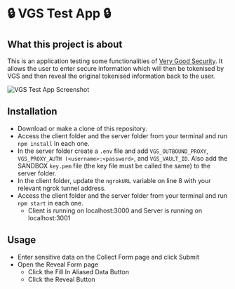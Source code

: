 # 🔒 VGS Test App 🔒


## What this project is about

This is an application testing some functionalities of [Very Good Security](https://www.verygoodsecurity.com/). It allows the user to enter secure information which will then be tokenised by VGS and then reveal the original tokenised information back to the user.

<img src='https://github.com/charlescallaghan/DogsList/blob/master/VGS%20Test%20App.gif?raw=true' alt='VGS Test App Screenshot'/>

## Installation

- Download or make a clone of this repository.
- Access the client folder and the server folder from your terminal and run ```npm install``` in each one.
- In the server folder create a ```.env``` file and add ```VGS_OUTBOUND_PROXY```, ```VGS_PROXY_AUTH (<username>:<password>```, and ```VGS_VAULT_ID```. Also add the SANDBOX ```key.pem``` file (the key file must be called the same) to the server folder.
- In the client folder, update the ```ngrokURL``` variable on line 8 with your relevant ngrok tunnel address.
- Access the client folder and the server folder from your terminal and run ```npm start``` in each one.
  - Client is running on localhost:3000 and Server is running on localhost:3001

## Usage
- Enter sensitive data on the Collect Form page and click Submit
- Open the Reveal Form page
  - Click the Fill In Aliased Data Button
  - Click the Reveal Button

